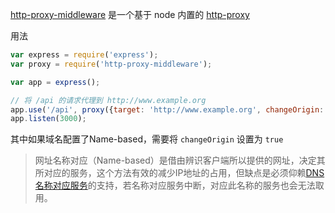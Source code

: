 ﻿[http-proxy-middleware](https://github.com/chimurai/http-proxy-middleware) 是一个基于 node 内置的 [http-proxy](https://github.com/nodejitsu/node-http-proxy)

用法
``` javascript
var express = require('express');
var proxy = require('http-proxy-middleware');

var app = express();

// 将 /api 的请求代理到 http://www.example.org
app.use('/api', proxy({target: 'http://www.example.org', changeOrigin: true}));
app.listen(3000);
```
其中如果域名配置了Name-based，需要将  `changeOrigin` 设置为 `true`
>网址名称对应（Name-based）是借由辨识客户端所以提供的网址，决定其所对应的服务，这个方法有效的减少IP地址的占用，但缺点是必须仰赖[DNS名称对应服务](https://zh.wikipedia.org/wiki/DNS "DNS")的支持，若名称对应服务中断，对应此名称的服务也会无法取用。


